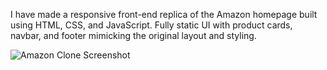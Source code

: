 I have made a responsive front-end replica of the Amazon homepage built using HTML, CSS, and JavaScript.
Fully static UI with product cards, navbar, and footer mimicking the original layout and styling.

![Amazon Clone Screenshot](screenshot01.png)

